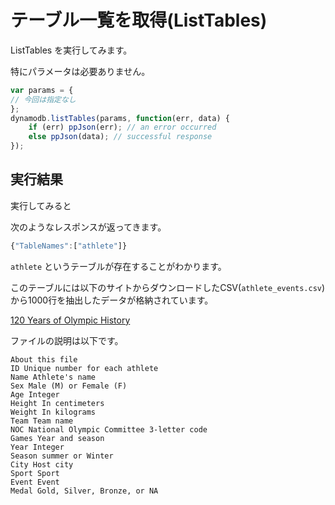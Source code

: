 # テーブル一覧を取得(ListTables)

ListTables を実行してみます。

特にパラメータは必要ありません。

```jsx
var params = {
// 今回は指定なし
};
dynamodb.listTables(params, function(err, data) {
    if (err) ppJson(err); // an error occurred
    else ppJson(data); // successful response
});
```

## 実行結果
実行してみると

次のようなレスポンスが返ってきます。

```jsx
{"TableNames":["athlete"]}
```

`athlete` というテーブルが存在することがわかります。


このテーブルには以下のサイトからダウンロードしたCSV(`athlete_events.csv`)から1000行を抽出したデータが格納されています。

[120 Years of Olympic History](https://www.kaggle.com/mysarahmadbhat/120-years-of-olympic-history)


ファイルの説明は以下です。
```
About this file
ID Unique number for each athlete
Name Athlete's name
Sex Male (M) or Female (F)
Age Integer
Height In centimeters
Weight In kilograms
Team Team name
NOC National Olympic Committee 3-letter code
Games Year and season
Year Integer
Season summer or Winter
City Host city
Sport Sport
Event Event
Medal Gold, Silver, Bronze, or NA
```
